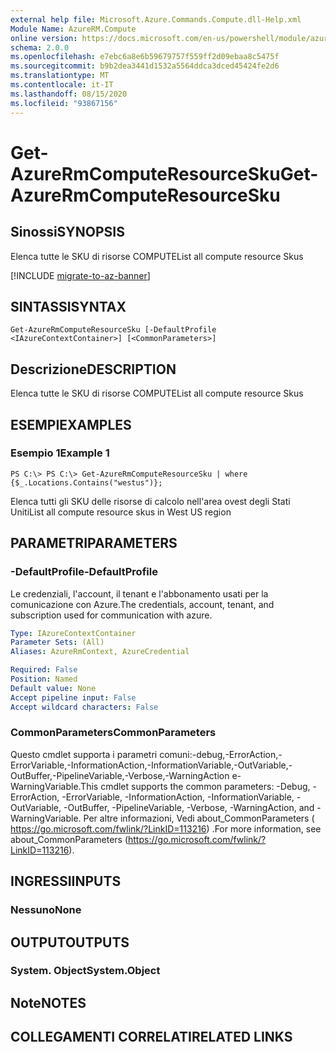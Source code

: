 ```yaml
---
external help file: Microsoft.Azure.Commands.Compute.dll-Help.xml
Module Name: AzureRM.Compute
online version: https://docs.microsoft.com/en-us/powershell/module/azurerm.compute/get-azurermcomputeresourcesku
schema: 2.0.0
ms.openlocfilehash: e7ebc6a8e6b59679757f559ff2d09ebaa8c5475f
ms.sourcegitcommit: b9b2dea3441d1532a5564ddca3dced45424fe2d6
ms.translationtype: MT
ms.contentlocale: it-IT
ms.lasthandoff: 08/15/2020
ms.locfileid: "93867156"
---
```

# <span data-ttu-id="6a3b8-101">Get-AzureRmComputeResourceSku</span><span class="sxs-lookup"><span data-stu-id="6a3b8-101">Get-AzureRmComputeResourceSku</span></span>

## <span data-ttu-id="6a3b8-102">Sinossi</span><span class="sxs-lookup"><span data-stu-id="6a3b8-102">SYNOPSIS</span></span>
<span data-ttu-id="6a3b8-103">Elenca tutte le SKU di risorse COMPUTE</span><span class="sxs-lookup"><span data-stu-id="6a3b8-103">List all compute resource Skus</span></span>

[!INCLUDE [migrate-to-az-banner](../../includes/migrate-to-az-banner.md)]

## <span data-ttu-id="6a3b8-104">SINTASSI</span><span class="sxs-lookup"><span data-stu-id="6a3b8-104">SYNTAX</span></span>

```
Get-AzureRmComputeResourceSku [-DefaultProfile <IAzureContextContainer>] [<CommonParameters>]
```

## <span data-ttu-id="6a3b8-105">Descrizione</span><span class="sxs-lookup"><span data-stu-id="6a3b8-105">DESCRIPTION</span></span>
<span data-ttu-id="6a3b8-106">Elenca tutte le SKU di risorse COMPUTE</span><span class="sxs-lookup"><span data-stu-id="6a3b8-106">List all compute resource Skus</span></span>

## <span data-ttu-id="6a3b8-107">ESEMPI</span><span class="sxs-lookup"><span data-stu-id="6a3b8-107">EXAMPLES</span></span>

### <span data-ttu-id="6a3b8-108">Esempio 1</span><span class="sxs-lookup"><span data-stu-id="6a3b8-108">Example 1</span></span>
```
PS C:\> PS C:\> Get-AzureRmComputeResourceSku | where {$_.Locations.Contains("westus")};
```

<span data-ttu-id="6a3b8-109">Elenca tutti gli SKU delle risorse di calcolo nell'area ovest degli Stati Uniti</span><span class="sxs-lookup"><span data-stu-id="6a3b8-109">List all compute resource skus in West US region</span></span>

## <span data-ttu-id="6a3b8-110">PARAMETRI</span><span class="sxs-lookup"><span data-stu-id="6a3b8-110">PARAMETERS</span></span>

### <span data-ttu-id="6a3b8-111">-DefaultProfile</span><span class="sxs-lookup"><span data-stu-id="6a3b8-111">-DefaultProfile</span></span>
<span data-ttu-id="6a3b8-112">Le credenziali, l'account, il tenant e l'abbonamento usati per la comunicazione con Azure.</span><span class="sxs-lookup"><span data-stu-id="6a3b8-112">The credentials, account, tenant, and subscription used for communication with azure.</span></span>

```yaml
Type: IAzureContextContainer
Parameter Sets: (All)
Aliases: AzureRmContext, AzureCredential

Required: False
Position: Named
Default value: None
Accept pipeline input: False
Accept wildcard characters: False
```

### <span data-ttu-id="6a3b8-113">CommonParameters</span><span class="sxs-lookup"><span data-stu-id="6a3b8-113">CommonParameters</span></span>
<span data-ttu-id="6a3b8-114">Questo cmdlet supporta i parametri comuni:-debug,-ErrorAction,-ErrorVariable,-InformationAction,-InformationVariable,-OutVariable,-OutBuffer,-PipelineVariable,-Verbose,-WarningAction e-WarningVariable.</span><span class="sxs-lookup"><span data-stu-id="6a3b8-114">This cmdlet supports the common parameters: -Debug, -ErrorAction, -ErrorVariable, -InformationAction, -InformationVariable, -OutVariable, -OutBuffer, -PipelineVariable, -Verbose, -WarningAction, and -WarningVariable.</span></span> <span data-ttu-id="6a3b8-115">Per altre informazioni, Vedi about_CommonParameters ( https://go.microsoft.com/fwlink/?LinkID=113216) .</span><span class="sxs-lookup"><span data-stu-id="6a3b8-115">For more information, see about_CommonParameters (https://go.microsoft.com/fwlink/?LinkID=113216).</span></span>

## <span data-ttu-id="6a3b8-116">INGRESSI</span><span class="sxs-lookup"><span data-stu-id="6a3b8-116">INPUTS</span></span>

### <span data-ttu-id="6a3b8-117">Nessuno</span><span class="sxs-lookup"><span data-stu-id="6a3b8-117">None</span></span>

## <span data-ttu-id="6a3b8-118">OUTPUT</span><span class="sxs-lookup"><span data-stu-id="6a3b8-118">OUTPUTS</span></span>

### <span data-ttu-id="6a3b8-119">System. Object</span><span class="sxs-lookup"><span data-stu-id="6a3b8-119">System.Object</span></span>

## <span data-ttu-id="6a3b8-120">Note</span><span class="sxs-lookup"><span data-stu-id="6a3b8-120">NOTES</span></span>

## <span data-ttu-id="6a3b8-121">COLLEGAMENTI CORRELATI</span><span class="sxs-lookup"><span data-stu-id="6a3b8-121">RELATED LINKS</span></span>

